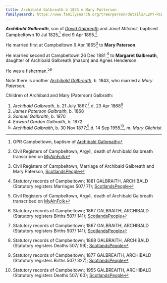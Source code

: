 ```yaml
---
title: Archibald Galbreath b 1825 m Mary Patterson
familysearch: https://www.familysearch.org/tree/person/details/LZVY-RCL
---
```

***Archibald Galbreath***, son of *[David Galbreath](galbreath-david-1797.md)* and *Janet Mitchell*, baptised Campbeltown 10 Jul 1825,[^birth] died 9 Apr 1895.[^death]

He married first at Campbeltown 6 Apr 1865[^marriage1] to **Mary Paterson**.

He married second at Campbeltown 26 Dec 1881 [^marriage2] to **Margaret Galbreath**, daughter of Archibald Galbreath (mason) and Agnes Henderson.

He was a fisherman.[^death][^archibald-birth]

Note there is another *[Archibald Galbreath](galbreath-archibald-1843-paterson.md)*, b. 1843, who married a *Mary Paterson*.

Children of Archibald and Mary (Paterson) Galbraith:

1. *Archibald Galbreath*, b. 21 July 1867,[^archibald-birth] d. 23 Apr 1868[^archibald-death]
2. *James Paterson Galbraith*, b. 1868
3. *Samuel Galbraith*, b. 1870
4. *Edward Gordon Galbraith*, b. 1872
5. *Archibald Galbraith*, b. 30 Nov 1877;[^archibald2-birth] d. 14 Sep 1955[^archibald2-death], m. *Mary Gilchrist* 

[^birth]: OPR Campbeltown, baptism of [Archibald Galbreath](/sources/opr-campbeltown-births.md#1825-07-10-archibald-galbreath)

[^death]: Civil Registers of Campbeltown, Argyll, death of Archibald Galbreath transcribed on [MyAinFolk](https://www.myainfolk.ca/records/6834)

[^marriage1]: Civil Registers of Campbeltown, Marriage of Archibald Galbreath and Mary Paterson, [ScotlandsPeople](https://www.scotlandspeople.gov.uk/view-image/nrs_stat_marriages/342667)

[^marriage2]: Statutory records of Campbeltown; 1881 GALBRAITH, ARCHIBALD (Statutory registers Marriages 507/ 71); [ScotlandsPeople](https://www.scotlandspeople.gov.uk/view-image/nrs_stat_marriages/10301420)

[^archibald-birth]: Statutory records of Campbeltown; 1867 GALBRAITH, ARCHIBALD (Statutory registers Births 507/ 141); [ScotlandsPeople](https://www.scotlandspeople.gov.uk/view-image/nrs_stat_births/40048242)

[^archibald-death]: Statutory records of Campbeltown; 1868 GALBRAITH, ARCHIBALD (Statutory registers Deaths 507/ 59); [ScotlandsPeople](https://www.scotlandspeople.gov.uk/view-image/nrs_stat_deaths/1077021)

[^archibald2-birth]: Statutory records of Campbeltown; 1877 GALBREAITH, ARCHIBALD (Statutory registers Births 507/ 327); [ScotlandsPeople](https://www.scotlandspeople.gov.uk/view-image/nrs_stat_births/41327106)

[^archibald2-death]: Statutory records of Campbeltown; 1955 GALBREAITH, ARCHIBALD (Statutory registers Deaths 507/ 60); [ScotlandsPeople](https://www.scotlandspeople.gov.uk/view-image/nrs_stat_deaths/10817652)
